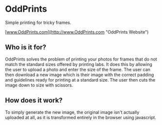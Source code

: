 OddPrints
=========

Simple printing for tricky frames.

[www.OddPrints.com](http://www.OddPrints.com "OddPrints Website")


Who is it for?
--------------

OddPrints solves the problem of printing your photos for frames that do not match the standard sizes offered by printing labs.
It does this by allowing the user to upload a photo and enter the size of the frame. The user can then download a new image
which is their image with the correct padding and guidelines ready for printing at a standard size.
The user then cuts the image down to size with scissors.


How does it work?
-----------------

To simply generate the new image, the original image isn't actually uploaded at all, as it is transformed entirely in the browser using javascript.
